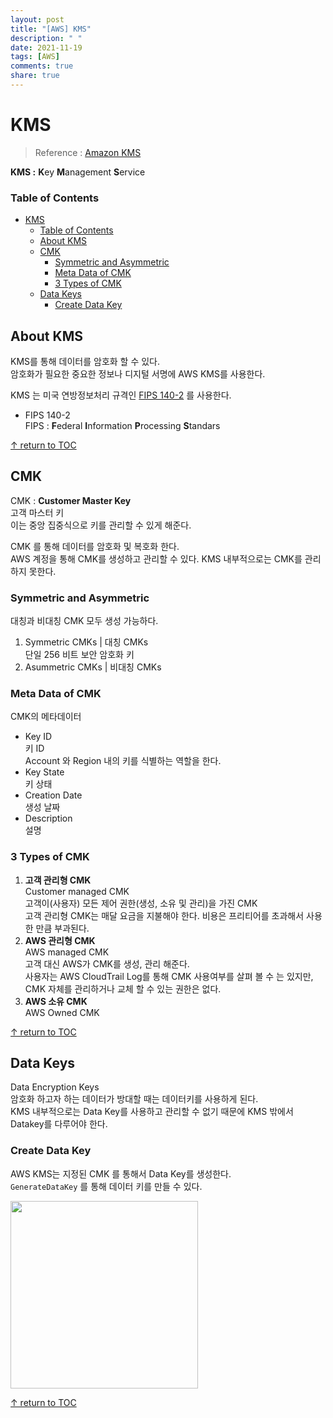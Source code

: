 ```yaml
---
layout: post
title: "[AWS] KMS"
description: " "
date: 2021-11-19
tags: [AWS]
comments: true
share: true
---
```


# KMS
> Reference : [Amazon KMS](https://docs.aws.amazon.com/kms/latest/developerguide/overview.html)

**KMS :** **K**ey **M**anagement **S**ervice


### Table of Contents
- [KMS](#kms)
    - [Table of Contents](#table-of-contents)
  - [About KMS](#about-kms)
  - [CMK](#cmk)
    - [Symmetric and Asymmetric](#symmetric-and-asymmetric)
    - [Meta Data of CMK](#meta-data-of-cmk)
    - [3 Types of CMK](#3-types-of-cmk)
  - [Data Keys](#data-keys)
    - [Create Data Key](#create-data-key)


## About KMS 
KMS를 통해 데이터를 암호화 할 수 있다.  
암호화가 필요한 중요한 정보나 디지털 서명에 AWS KMS를 사용한다.  

KMS 는 미국 연방정보처리 규격인 [FIPS 140-2](https://csrc.nist.gov/projects/cryptographic-module-validation-program/Certificate/3139) 를 사용한다.
* FIPS 140-2  
  FIPS : **F**ederal **I**nformation **P**rocessing **S**tandars

[↑ return to TOC](#table-of-contents)



## CMK  
CMK : **Customer Master Key**  
고객 마스터 키  
이는 중앙 집중식으로 키를 관리할 수 있게 해준다.  

CMK 를 통해 데이터를 암호화 및 복호화 한다.  
AWS 계정을 통해 CMK를 생성하고 관리할 수 있다. KMS 내부적으로는 CMK를 관리하지 못한다.  


### Symmetric and Asymmetric
대칭과 비대칭 CMK 모두 생성 가능하다.

1. Symmetric CMKs | 대칭 CMKs  
  단일 256 비트 보안 암호화 키  
1. Asummetric CMKs | 비대칭 CMKs


### Meta Data of CMK
CMK의 메타데이터  
* Key ID  
  키 ID  
  Account 와 Region 내의 키를 식별하는 역할을 한다.
* Key State  
  키 상태
* Creation Date  
  생성 날짜
* Description  
  설명


### 3 Types of CMK
1. **고객 관리형 CMK**  
  Customer managed CMK  
  고객이(사용자) 모든 제어 권한(생성, 소유 및 관리)을 가진 CMK  
  고객 관리형 CMK는 매달 요금을 지불해야 한다. 비용은 프리티어를 초과해서 사용한 만큼 부과된다.
1. **AWS 관리형 CMK**  
  AWS managed CMK  
  고객 대신 AWS가 CMK를 생성, 관리 해준다.  
  사용자는 AWS CloudTrail Log를 통해 CMK 사용여부를 살펴 볼 수 는 있지만, CMK 자체를 관리하거나 교체 할 수 있는 권한은 없다.
1. **AWS 소유 CMK**  
  AWS Owned CMK  


[↑ return to TOC](#table-of-contents)



## Data Keys
Data Encryption Keys  
암호화 하고자 하는 데이터가 방대할 때는 데이터키를 사용하게 된다.  
KMS 내부적으로는 Data Key를 사용하고 관리할 수 없기 때문에 KMS 밖에서 Datakey를 다루어야 한다.  

### Create Data Key  
AWS KMS는 지정된 CMK 를 통해서 Data Key를 생성한다.  
```GenerateDataKey``` 를 통해 데이터 키를 만들 수 있다.  

<img src="https://user-images.githubusercontent.com/48475824/88276246-a9828080-cd19-11ea-9c3f-9afdf1df5ab8.png" width=300>


[↑ return to TOC](#table-of-contents)
